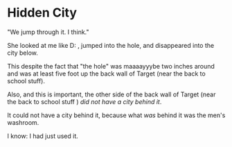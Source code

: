 # Hidden City

"We jump through it. I think."

She looked at me like D: , jumped into the hole, and disappeared into the city below.

This despite the fact that "the hole" was maaaayyybe two inches around and was at least five foot up the back wall of Target (near the back to school stuff).

Also, and this is important, the other side of the back wall of Target (near the back to school stuff ) _did not have a city behind it_.

It could not have a city behind it, because what _was_ behind it was the men's washroom.

I know: I had just used it.

